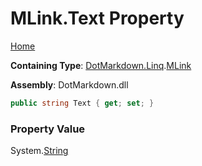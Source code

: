# MLink\.Text Property

[Home](../../../../README.md)

**Containing Type**: [DotMarkdown.Linq](../../README.md)\.[MLink](../README.md)

**Assembly**: DotMarkdown\.dll

```csharp
public string Text { get; set; }
```

### Property Value

System\.[String](https://docs.microsoft.com/en-us/dotnet/api/system.string)

